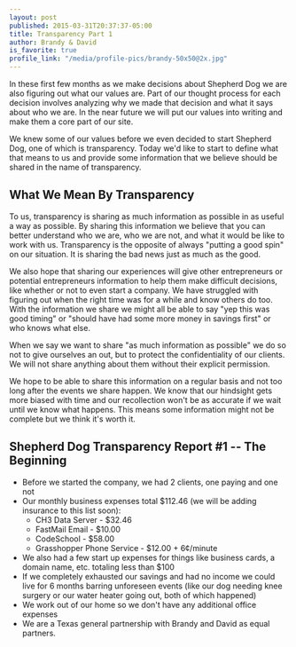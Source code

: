 ```yaml
---
layout: post
published: 2015-03-31T20:37:37-05:00
title: Transparency Part 1
author: Brandy & David
is_favorite: true
profile_link: "/media/profile-pics/brandy-50x50@2x.jpg"
---
```

In these first few months as we make decisions about Shepherd Dog we are also figuring out what our values are. Part of our thought process for each decision involves analyzing why we made that decision and what it says about who we are. In the near future we will put our values into writing and make them a core part of our site.

We knew some of our values before we even decided to start Shepherd Dog, one of which is transparency. Today we'd like to start to define what that means to us and provide some information that we believe should be shared in the name of transparency.

## What We Mean By Transparency

To us, transparency is sharing as much information as possible in as useful a way as possible. By sharing this information we believe that you can better understand who we are, who we are not, and what it would be like to work with us. Transparency is the opposite of always "putting a good spin" on our situation. It is sharing the bad news just as much as the good.

We also hope that sharing our experiences will give other entrepreneurs or potential entrepreneurs information to help them make difficult decisions, like whether or not to even start a company. We have struggled with figuring out when the right time was for a while and know others do too. With the information we share we might all be able to say "yep this was good timing" or "should have had some more money in savings first" or who knows what else.

When we say we want to share "as much information as possible" we do so not to give ourselves an out, but to protect the confidentiality of our clients. We will not share anything about them without their explicit permission.

We hope to be able to share this information on a regular basis and not too long after the events we share happen. We know that our hindsight gets more biased with time and our recollection won't be as accurate if we wait until we know what happens. This means some information might not be complete but we think it's worth it.

## Shepherd Dog Transparency Report #1 -- The Beginning

* Before we started the company, we had 2 clients, one paying and one not
* Our monthly business expenses total $112.46 (we will be adding insurance to this list soon):
  * CH3 Data Server - $32.46
  * FastMail Email - $10.00
  * CodeSchool - $58.00
  * Grasshopper Phone Service - $12.00 + 6¢/minute
* We also had a few start up expenses for things like business cards, a domain name, etc. totaling less than $100 
* If we completely exhausted our savings and had no income we could live for 6 months barring unforeseen events (like our dog needing knee surgery or our water heater going out, both of which happened)
* We work out of our home so we don't have any additional office expenses
* We are a Texas general partnership with Brandy and David as equal partners.